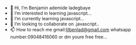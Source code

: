 - 👋 Hi, I’m Benjamin ademide ladegbaye
- 👀 I’m interested in learning javascript...
- 🌱 I’m currently learning  javascript...
- 💞️ I’m looking to collaborate on .javascript..
- 📫 How to reach me gmail:lilbenlad@gmail.com whatsapp number:09048416060 or dm youre free free...

<!---
lilbenlad234/lilbenlad234 is a ✨ special ✨ repository because its `README.md` (this file) appears on your GitHub profile.
You can click the Preview link to take a look at your changes.
--->
